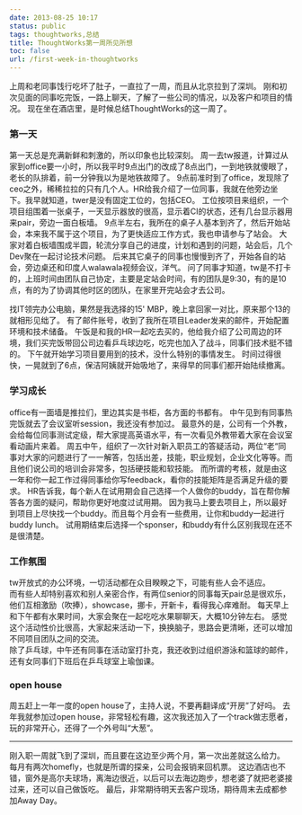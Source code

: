```yaml
---
date: 2013-08-25 10:17
status: public
tags: thoughtworks,总结
title: ThoughtWorks第一周所见所想
toc: false
url: /first-week-in-thoughtworks
---
```


上周和老同事饯行吃坏了肚子，一直拉了一周，而且从北京拉到了深圳。
刚和初次见面的同事吃完饭，一路上聊天，了解了一些公司的情况，以及客户和项目的情况。
现在坐在酒店里，是时候总结ThoughtWorks的这一周了。

### 第一天
第一天总是充满新鲜和刺激的，所以印象也比较深刻。
周一去tw报道，计算过从家到office要一小时，所以我平时9点出门的改成了8点出门，一到地铁就傻眼了，老长的队排着，前一分钟我以为是地铁故障了。
9点前准时到了office，发现除了ceo之外，稀稀拉拉的只有几个人。HR给我介绍了一位同事，我就在他旁边坐下。我早就知道，twer是没有固定工位的，包括CEO。
工位按项目来组织，一个项目组围着一张桌子，一天显示器放的很高，显示着CI的状态，还有几台显示器用来pair，旁边一面白板墙。
9点半左右，我所在的桌子人基本到齐了，然后开始站会，本来我不属于这个项目，为了更快适应工作方式，我也申请参与了站会。
大家对着白板墙围成半圆，轮流分享自己的进度，计划和遇到的问题，站会后，几个Dev聚在一起讨论技术问题。
后来其它桌子的同事也慢慢到齐了，开始各自的站会，旁边桌还和印度人walawala视频会议，洋气。
问了同事才知道，tw是不打卡的，上班时间由团队自己协定，主要是定站会时间，有的团队是9:30，有的是10点，有的为了协调其他时区的团队，在家里开完站会才去公司。

找IT领完办公电脑，果然是我选择的15' MBP，晚上拿回家一对比，原来那个13的就相形见绌了。
有了邮件账号，收到了我所在项目Leader发来的邮件，开始配置环境和技术储备。
午饭是和我的HR一起吃去买的，他给我介绍了公司周边的环境，我们买完饭带回公司边看乒乓球边吃，吃完也加入了战斗，同事们技术挺不错的。
下午就开始学习项目要用到的技术，没什么特别的事情发生。
时间过得很快，一晃就到了6点，保洁阿姨就开始吸地了，来得早的同事们都开始陆续撤离。

### 学习成长
office有一面墙是推拉们，里边其实是书柜，各方面的书都有。
中午见到有同事热完饭就去了会议室听session，我还没有参加过。
最意外的是，公司有一个外教，会给每位同事测试定级，帮大家提高英语水平，有一次看见外教带着大家在会议室看动画片来着。
周五中午，组织了一次针对新入职员工的答疑活动，两位“老“同事对大家的问题进行了一一解答，包括出差，技能，职业规划，企业文化等等。而且他们说公司的培训会非常多，包括硬技能和软技能。
而所谓的考核，就是由这一年和你一起工作过得同事给你写feedback，看你的技能矩阵是否满足升级的要求。
HR告诉我，每个新人在试用期会自己选择一个人做你的buddy，旨在帮你解答各方面的疑问，帮助你更好地度过试用期。
因为我马上要去项目上，所以最好到项目上尽快找一个buddy。而且每个月会有一些费用，让你和buddy一起进行buddy lunch。
试用期结束后选择一个sponser，和buddy有什么区别我现在还不是很清楚。

### 工作氛围
tw开放式的办公环境，一切活动都在众目睽睽之下，可能有些人会不适应。  
而有些人却特别喜欢和别人亲密合作，有两位senior的同事每天pair总是很欢乐，他们互相激励（吹捧），showcase，挪卡，开新卡，看得我心痒难耐。
每天早上和下午都有水果时间，大家会聚在一起吃吃水果聊聊天，大概10分钟左右。
感觉这个活动性价比很高，大家起来活动一下，换换脑子，思路会更清晰，还可以增加不同项目团队之间的交流。  
除了乒乓球，中午还有同事在活动室打扑克，我还收到过组织游泳和篮球的邮件，还有女同事们下班后在乒乓球室上瑜伽课。

### open house
周五赶上一年一度的open house了，主持人说，不要再翻译成“开房”了好吗。
去年我就参加过open house，非常轻松有趣，这次我还加入了一个track做志愿者，玩的非常开心，还得了一个外号叫“大葱”。 

---

刚入职一周就飞到了深圳，而且要在这边至少两个月，第一次出差就这么给力。
每月有两次homefly，也就是所谓的探亲，公司会报销来回机票。
这边酒店也不错，窗外是高尔夫球场，离海边很近，以后可以去海边跑步，想老婆了就把老婆接过来，还可以自己做饭吃。
最后，非常期待明天去客户现场，期待周末去成都参加Away Day。